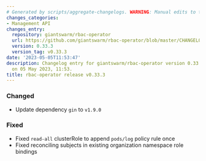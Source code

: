 ```yaml
---
# Generated by scripts/aggregate-changelogs. WARNING: Manual edits to this files will be overwritten.
changes_categories:
- Management API
changes_entry:
  repository: giantswarm/rbac-operator
  url: https://github.com/giantswarm/rbac-operator/blob/master/CHANGELOG.md#0333---2023-05-05
  version: 0.33.3
  version_tag: v0.33.3
date: '2023-05-05T11:53:47'
description: Changelog entry for giantswarm/rbac-operator version 0.33.3, published
  on 05 May 2023, 11:53.
title: rbac-operator release v0.33.3
---
```


### Changed
- Update dependency `gin` to `v1.9.0`
### Fixed
- Fixed `read-all` clusterRole to append `pods/log` policy rule once
- Fixed reconciling subjects in existing organization namespace role bindings
